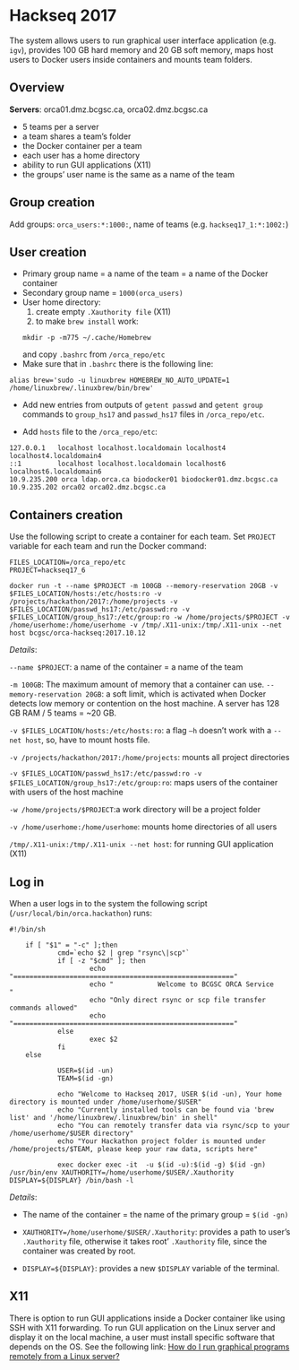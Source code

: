 # Hackseq 2017

The system allows users to run graphical user interface application (e.g. `igv`), provides 100 GB hard memory and 20 GB soft memory, maps host users to Docker users inside containers and mounts team folders. 

## Overview

**Servers**: orca01.dmz.bcgsc.ca, orca02.dmz.bcgsc.ca
* 5 teams per a server
* a team shares a team’s folder
* the Docker container per a team
* each user has a home directory
* ability to run GUI applications (X11)
* the groups’ user name is the same as a name of the team

## Group creation

Add groups: `orca_users:*:1000:`, name of teams (e.g. `hackseq17_1:*:1002:`)

## User creation
* Primary group name = a name of the team = a name of the Docker container
* Secondary group name = `1000(orca_users)`
* User home directory: 
    1) create empty `.Xauthority file` (X11)  
    2) to make `brew install` work:
    ```
    mkdir -p -m775 ~/.cache/Homebrew 
    ```
    and copy  `.bashrc` from `/orca_repo/etc`
* Make sure that in `.bashrc` there is the following line:
```
alias brew='sudo -u linuxbrew HOMEBREW_NO_AUTO_UPDATE=1 /home/linuxbrew/.linuxbrew/bin/brew'
```
* Add new entries from outputs of `getent passwd` and `getent group` commands to `group_hs17` and `passwd_hs17` files in `/orca_repo/etc`.

* Add `hosts` file to the `/orca_repo/etc`:
```
127.0.0.1   localhost localhost.localdomain localhost4 localhost4.localdomain4
::1         localhost localhost.localdomain localhost6 localhost6.localdomain6
10.9.235.200 orca ldap.orca.ca biodocker01 biodocker01.dmz.bcgsc.ca
10.9.235.202 orca02 orca02.dmz.bcgsc.ca
```
## Containers creation

Use the following script to create a container for each team. Set `PROJECT` variable for each team and run the Docker command:
```
FILES_LOCATION=/orca_repo/etc
PROJECT=hackseq17_6

docker run -t --name $PROJECT -m 100GB --memory-reservation 20GB -v $FILES_LOCATION/hosts:/etc/hosts:ro -v /projects/hackathon/2017:/home/projects -v $FILES_LOCATION/passwd_hs17:/etc/passwd:ro -v $FILES_LOCATION/group_hs17:/etc/group:ro -w /home/projects/$PROJECT -v /home/userhome:/home/userhome -v /tmp/.X11-unix:/tmp/.X11-unix --net host bcgsc/orca-hackseq:2017.10.12
```

*Details*:

`--name $PROJECT`: a name of the container = a name of the team 

`-m 100GB`: The maximum amount of memory that a container can use.
`--memory-reservation 20GB`: a soft limit, which is activated when Docker detects low memory or contention on the host machine. A server has 128 GB RAM / 5 teams = ~20 GB.

`-v $FILES_LOCATION/hosts:/etc/hosts:ro`: a flag `–h` doesn’t work with a `--net host`, so, have to mount hosts file.

`-v /projects/hackathon/2017:/home/projects`: mounts all project directories 

`-v $FILES_LOCATION/passwd_hs17:/etc/passwd:ro -v $FILES_LOCATION/group_hs17:/etc/group:ro`: maps users of the container with users of the host machine

`-w /home/projects/$PROJECT`:a work directory will be a project folder

`-v /home/userhome:/home/userhome`: mounts home directories of all users

`/tmp/.X11-unix:/tmp/.X11-unix --net host`: for running GUI application (X11)

## Log in
When a user logs in to the system the following script (`/usr/local/bin/orca.hackathon`) runs:

```
#!/bin/sh
	 
	if [ "$1" = "-c" ];then
	        cmd=`echo $2 | grep "rsync\|scp"`
	        if [ -z "$cmd" ]; then
	                echo "======================================================="
	                echo "           Welcome to BCGSC ORCA Service          "
	                echo "Only direct rsync or scp file transfer commands allowed"
	                echo "======================================================="
	        else
	            	exec $2
	        fi
	else
	 
	        USER=$(id -un)
	        TEAM=$(id -gn)
	 
	        echo "Welcome to Hackseq 2017, USER $(id -un), Your home directory is mounted under /home/userhome/$USER"
	        echo "Currently installed tools can be found via 'brew list' and '/home/linuxbrew/.linuxbrew/bin' in shell"
	        echo "You can remotely transfer data via rsync/scp to your /home/userhome/$USER directory"
	        echo "Your Hackathon project folder is mounted under /home/projects/$TEAM, please keep your raw data, scripts here"
	   
	        exec docker exec -it  -u $(id -u):$(id -g) $(id -gn) /usr/bin/env XAUTHORITY=/home/userhome/$USER/.Xauthority DISPLAY=${DISPLAY} /bin/bash -l

```

*Details*:
* The name of the container = the name of the primary group = `$(id -gn)`

* `XAUTHORITY=/home/userhome/$USER/.Xauthority`: provides a path to user’s `.Xauthority` file, otherwise it takes root’ `.Xauthority` file, since the container was created by root.
* `DISPLAY=${DISPLAY}`: provides a new `$DISPLAY` variable of the terminal.

## X11
There is option to run GUI applications inside a Docker container like using SSH with X11 forwarding. 
To run GUI application on the Linux server and display it on the local machine, a user must install specific software that depends on the OS. See the following link:
[How do I run graphical programs remotely from a Linux server?](https://uisapp2.iu.edu/confluence-prd/pages/viewpage.action?pageId=280461906)
